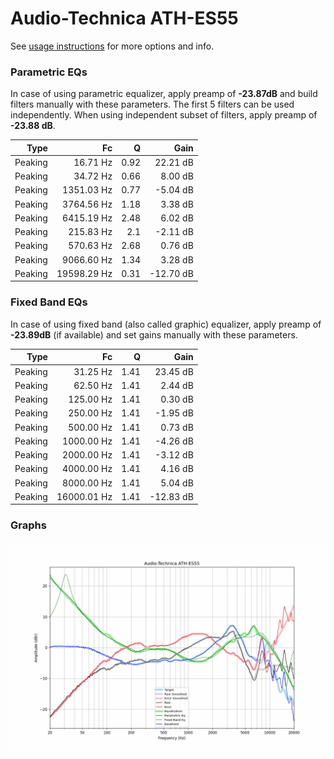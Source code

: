 # Audio-Technica ATH-ES55
See [usage instructions](https://github.com/jaakkopasanen/AutoEq#usage) for more options and info.

### Parametric EQs
In case of using parametric equalizer, apply preamp of **-23.87dB** and build filters manually
with these parameters. The first 5 filters can be used independently.
When using independent subset of filters, apply preamp of **-23.88 dB**.

| Type    | Fc          |    Q | Gain      |
|--------:|------------:|-----:|----------:|
| Peaking | 16.71 Hz    | 0.92 | 22.21 dB  |
| Peaking | 34.72 Hz    | 0.66 | 8.00 dB   |
| Peaking | 1351.03 Hz  | 0.77 | -5.04 dB  |
| Peaking | 3764.56 Hz  | 1.18 | 3.38 dB   |
| Peaking | 6415.19 Hz  | 2.48 | 6.02 dB   |
| Peaking | 215.83 Hz   | 2.1  | -2.11 dB  |
| Peaking | 570.63 Hz   | 2.68 | 0.76 dB   |
| Peaking | 9066.60 Hz  | 1.34 | 3.28 dB   |
| Peaking | 19598.29 Hz | 0.31 | -12.70 dB |

### Fixed Band EQs
In case of using fixed band (also called graphic) equalizer, apply preamp of **-23.89dB**
(if available) and set gains manually with these parameters.

| Type    | Fc          |    Q | Gain      |
|--------:|------------:|-----:|----------:|
| Peaking | 31.25 Hz    | 1.41 | 23.45 dB  |
| Peaking | 62.50 Hz    | 1.41 | 2.44 dB   |
| Peaking | 125.00 Hz   | 1.41 | 0.30 dB   |
| Peaking | 250.00 Hz   | 1.41 | -1.95 dB  |
| Peaking | 500.00 Hz   | 1.41 | 0.73 dB   |
| Peaking | 1000.00 Hz  | 1.41 | -4.26 dB  |
| Peaking | 2000.00 Hz  | 1.41 | -3.12 dB  |
| Peaking | 4000.00 Hz  | 1.41 | 4.16 dB   |
| Peaking | 8000.00 Hz  | 1.41 | 5.04 dB   |
| Peaking | 16000.01 Hz | 1.41 | -12.83 dB |

### Graphs
![](./Audio-Technica%20ATH-ES55.png)